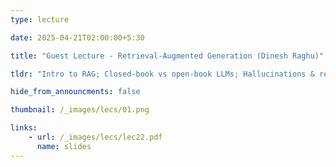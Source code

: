 ```yaml
---
type: lecture

date: 2025-04-21T02:00:00+5:30

title: "Guest Lecture - Retrieval-Augmented Generation (Dinesh Raghu)"

tldr: "Intro to RAG; Closed-book vs open-book LLMs; Hallucinations & retriever failure; PEFT & LoRA; RAFT and domain adaptation issues; Context & paraphrase augmentation; Tool-calling with LLMs"

hide_from_announcments: false

thumbnail: /_images/lecs/01.png

links: 
    - url: /_images/lecs/lec22.pdf
      name: slides
---
```

